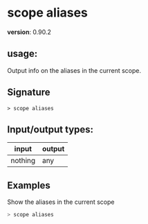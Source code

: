 # scope aliases

**version**: 0.90.2

## **usage**:

Output info on the aliases in the current scope.

## Signature

`> scope aliases `

## Input/output types:

| input   | output |
| ------- | ------ |
| nothing | any    |

## Examples

Show the aliases in the current scope

```bash
> scope aliases
```
